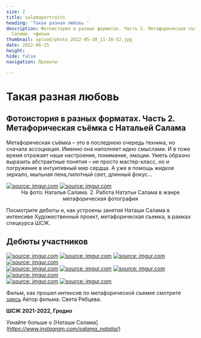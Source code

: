 ```yaml
---
size: 2
title: salamaportraits
heading: 'Такая разная любовь '
description: Фотоистория в разных форматах. Часть 2. Метафорическая съёмка с Натальей
  Салама  +фильм
thumbnail: upload/photo_2022-05-30_11-26-52.jpg
date: 2022-06-25
height: 
hide: false
navigation: Проекты

---
```

# **Такая разная любовь**

## Фотоистория в разных форматах. Часть 2. Метафорическая съёмка с Натальей Салама

Метафорическая съёмка – это в последнюю очередь техника, но сначала ассоциация. Именно она наполняет идею смыслами. И в тоже время отражает наше настроение, понимание, эмоции. Уметь образно выразить абстрактные понятия – не просто мастер-класс, но и погружение в интуитивный мир сердца. А уже в помощь жидкое зеркало, мыльная пена,пилотный свет, длинный фокус...

<div class="gallery2">
<!-- Смените gallery2 на gallery3 или gallery4, цифра определяет количество картинок в одном ряду -->
<a href="https://imgur.com/YQvC66J"><img src="https://i.imgur.com/YQvC66J.jpg" title="source: imgur.com" /></a>
<a href="https://imgur.com/l2s8Klp"><img src="https://i.imgur.com/l2s8Klp.jpg" title="source: imgur.com" /></a>
</div>
<center>На фото: Наталья Салама. 2. Работа Нататьи Салама в жанре метафорическая фотография</center>

Посмотрите дебюты и, как устроены занятия Наташи Салама в интенсиве Художественный проект, метафорическая съемка, в рамках спецкурса ШСЖ.

## Дебюты участников

<div class="gallery4">
<!-- Смените gallery2 на gallery3 или gallery4, цифра определяет количество картинок в одном ряду -->
<a href="https://imgur.com/r56vrWF"><img src="https://i.imgur.com/r56vrWF.jpg" title="source: imgur.com" /></a>
<a href="https://imgur.com/hHoyJ3B"><img src="https://i.imgur.com/hHoyJ3B.jpg" title="source: imgur.com" /></a>
<a href="https://imgur.com/uQlb1MO"><img src="https://i.imgur.com/uQlb1MO.jpg" title="source: imgur.com" /></a>
<a href="https://imgur.com/sb06GzE"><img src="https://i.imgur.com/sb06GzE.jpg" title="source: imgur.com" /></a>  
</div>

<div class="gallery2">
<!-- Смените gallery2 на gallery3 или gallery4, цифра определяет количество картинок в одном ряду -->
<a href="https://imgur.com/FRiNQKd"><img src="https://i.imgur.com/FRiNQKd.jpg" title="source: imgur.com" /></a>
<a href="https://imgur.com/hEIF3mA"><img src="https://i.imgur.com/hEIF3mA.jpg" title="source: imgur.com" /></a>
<a href="https://imgur.com/IezMzPJ"><img src="https://i.imgur.com/IezMzPJ.jpg" title="source: imgur.com" /></a>
<a href="https://imgur.com/lNEsRrF"><img src="https://i.imgur.com/lNEsRrF.jpg" title="source: imgur.com" /></a>
</div>

<div class="gallery2">
<!-- Смените gallery2 на gallery3 или gallery4, цифра определяет количество картинок в одном ряду -->
<a href="https://imgur.com/sb06GzE"><img src="https://i.imgur.com/sb06GzE.jpg" title="source: imgur.com" /></a>
<a href="https://imgur.com/ERYTZnC"><img src="https://i.imgur.com/ERYTZnC.jpg" title="source: imgur.com" /></a>
</div>

Фильм, как прошел интенсив по метафорической съемке смотрите [здесь](https://www.youtube.com/watch?v=lSbCZ9ibDKk) Автор фильма: Света Рябцева.

**ШСЖ 2021-2022, Гродно**

Узнайте больше о \[Наташе Салама\](_https://www.instagram.com/salama_natalia/_) 